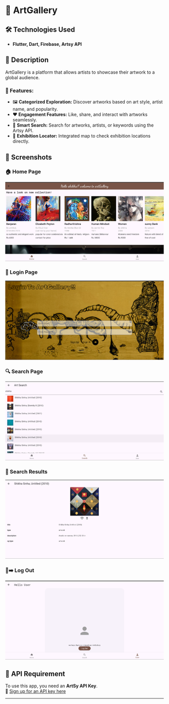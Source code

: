 # 🎨 ArtGallery

## 🛠 Technologies Used
- **Flutter, Dart, Firebase, Artsy API**

## 📖 Description
ArtGallery is a platform that allows artists to showcase their artwork to a global audience.

### 🔹 Features:
- 🖼️ **Categorized Exploration:** Discover artworks based on art style, artist name, and popularity.
- ❤️ **Engagement Features:** Like, share, and interact with artworks seamlessly.
- 🔎 **Smart Search:** Search for artworks, artists, or keywords using the Artsy API.
- 📍 **Exhibition Locator:** Integrated map to check exhibition locations directly.

## 📸 Screenshots

### 🏠 Home Page
![Home Page](screenshots/homepage.png)

### 🔑 Login Page
![Login Page](screenshots/login.png)

### 🔍 Search Page
![Search Page](screenshots/search_page.png)

### 📜 Search Results
![Search Results](screenshots/searched.png)

### 🚪➡️ Log Out
![Log Out](screenshots/img.png)

## 🔑 API Requirement
To use this app, you need an **ArtSy API Key**.  
🔗 [Sign up for an API key here](https://developers.artsy.net/)

---
